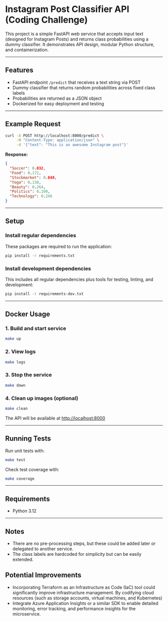 # Instagram Post Classifier API (Coding Challenge)

This project is a simple FastAPI web service that accepts input text (designed for Instagram Posts) and returns class probabilities using a dummy classifier. It demonstrates API design, modular Python structure, and containerization.

---

## Features

- FastAPI endpoint `/predict` that receives a text string via POST
- Dummy classifier that returns random probabilities across fixed class labels
- Probabilities are returned as a JSON object
- Dockerized for easy deployment and testing

---

## Example Request

```bash
curl -X POST http://localhost:8000/predict \
     -H "Content-Type: application/json" \
     -d '{"text": "This is an awesome Instagram post"}'
```

**Response:**

```json
{
  "Soccer": 0.032,
  "Food": 0.172,
  "Stockmarket": 0.048,
  "Yoga": 0.138,
  "Beauty": 0.264,
  "Politics": 0.100,
  "Technology": 0.246
}
```

---

## Setup

### Install regular dependencies

These packages are required to run the application:

```bash
pip install -r requirements.txt
```

### Install development dependencies

This includes all regular dependencies plus tools for testing, linting, and development:

```bash
pip install -r requirements-dev.txt
```

---

## Docker Usage

### 1. Build and start service

```bash
make up
```

### 2. View logs

```bash
make logs
```

### 3. Stop the service

```bash
make down
```

### 4. Clean up images (optional)

```bash
make clean
```

The API will be available at [http://localhost:8000](http://localhost:8000)

---

## Running Tests

Run unit tests with:

```bash
make test
```

Check test coverage with:

```bash
make coverage
```

---

## Requirements

- Python 3.12

---

## Notes

- There are no pre-processing steps, but these could be added later or delegated to another service.
- The class labels are hardcoded for simplicity but can be easily extended.

## Potential Improvements
- Incorporating Terraform as an Infrastructure as Code (IaC) tool could significantly improve infrastructure management. By codifying cloud resources (such as storage accounts, virtual machines, and Kubernetes)
- Integrate Azure Application Insights or a similar SDK to enable detailed monitoring, error tracking, and performance insights for the microservice. 